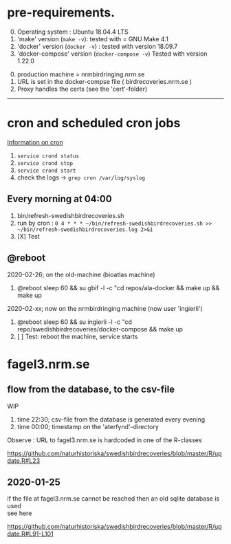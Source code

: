 # pre-requirements.

<p>

0. Operating system : Ubuntu 18.04.4 LTS
1. 'make' version (`make -v`): tested with = GNU Make 4.1
2. 'docker' version (`docker -v`) : tested with version 18.09.7
3. 'docker-compose' version (`docker-compose -v`) Tested with version 1.22.0

<p>

0. production machine = nrmbirdringing.nrm.se  
1. URL is set in the docker-compse file ( birdrecoveries.nrm.se )
2. Proxy handles the certs (see the 'cert'-folder)


***

# cron and scheduled cron jobs

[Information on cron](https://en.wikipedia.org/wiki/Cron)

1. `service crond status`
2. `service crond stop`
3. `service crond start`
4. check the logs -> `grep cron /var/log/syslog`


## Every morning at 04:00

1. bin/refresh-swedishbirdrecoveries.sh
2. run by cron : `0 4 * * * ~/bin/refresh-swedishbirdrecoveries.sh >> ~/bin/refresh-swedishbirdrecoveries.log 2>&1`
3. [X] Test


## @reboot 

2020-02-26; on the old-machine (bioatlas machine)  <p>
1. @reboot sleep 60 && su gbif -l -c "cd repos/ala-docker && make up && make up 

2020-02-xx; now on the nrmbirdringing machine (now user 'ingierli') <p>
1. @reboot sleep 60 && su ingierli -l -c "cd repo/swedishbirdrecoveries/docker-compose && make up 
2. [ ] Test: reboot the machine, service starts


# fagel3.nrm.se

## flow from the database, to the csv-file
WIP

1. time 22:30; csv-file from the database is generated every evening 
2. time 00:00; timestamp on  the 'aterfynd'-directory 


Observe : URL to fagel3.nrm.se is hardcoded in one of the R-classes

https://github.com/naturhistoriska/swedishbirdrecoveries/blob/master/R/update.R#L23 

## 2020-01-25 
if the file at fagel3.nrm.se cannot be reached then an old sqlite database is used <br>
see here 

https://github.com/naturhistoriska/swedishbirdrecoveries/blob/master/R/update.R#L91-L101
